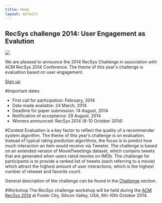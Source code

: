 ```yaml
---
title: Home
layout: default
---
```



<div class="well jumbotron">
    <h2>RecSys challenge 2014: User Engagement as Evalution</h2>
        <p><img src="http://recsys.acm.org/wp-content/uploads/2013/10/Silicon-Valley-1000x180.png" /></p>
        <p class="lead">We are pleased to announce the 2014 RecSys Challenge in association with ACM RecSys 2014 Conference. The theme of this year's challenge is evaluation based on user engagement. </p>
        <p><a class="btn btn-lg btn-success" href="#" role="button">Sign up</a></p>
</div>

#Important dates
<ul>
    <li>First call for participation: February, 2014</li>
    <li>Data made available: 24 March, 2014</li>
    <li>Deadline for paper submission: 14 August, 2014</li>
    <li>Notification of acceptance: 29 August, 2014</li>
    <li>Winners announced: RecSys 2014 (6-10 October 2014)</li>
</ul>

#Contest
Evaluation is a key factor to reflect the quality of a recommender system algorithm. The theme of this year’s challenge is on evaluation. Instead of typical rating prediction algorithms, the focus is to predict how much interaction an item would receive via Tweeter. 
The challenge is based on an extended version of MovieTweetings dataset, which contains tweets that are generated when users rated movies on IMDb. The challenge for participants is to provide a ranked list of tweets (each referring to a movie) which attract the highest amount of user interactions, which is the highest number of retweet and favorite count.

General description of the challenge can be found in the [Challenge](/challenge/) section.

#Workshop
The RecSys challenge workshop will be held during the <a href="http://recsys.acm.org/recsys14/">ACM RecSys 2014</a> at Foster City, Silicon Valley, USA, 6th-10th October 2014.
